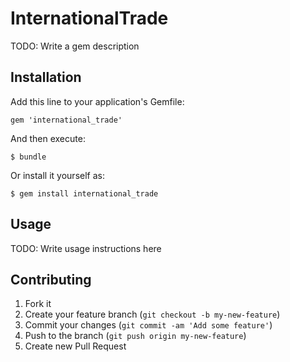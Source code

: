 # InternationalTrade

TODO: Write a gem description

## Installation

Add this line to your application's Gemfile:

    gem 'international_trade'

And then execute:

    $ bundle

Or install it yourself as:

    $ gem install international_trade

## Usage

TODO: Write usage instructions here

## Contributing

1. Fork it
2. Create your feature branch (`git checkout -b my-new-feature`)
3. Commit your changes (`git commit -am 'Add some feature'`)
4. Push to the branch (`git push origin my-new-feature`)
5. Create new Pull Request
